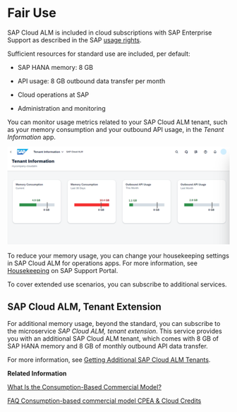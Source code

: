 <!-- loio94cd95e1b8454b5180d6a3daeccb1500 -->

# Fair Use

SAP Cloud ALM is included in cloud subscriptions with SAP Enterprise Support as described in the SAP [usage rights](https://support.sap.com/en/alm/usage-rights.html).

Sufficient resources for standard use are included, per default:

-   SAP HANA memory: 8 GB

-   API usage: 8 GB outbound data transfer per month

-   Cloud operations at SAP

-   Administration and monitoring




You can monitor usage metrics related to your SAP Cloud ALM tenant, such as your memory consumption and your outbound API usage, in the *Tenant Information* app.

![](images/WN-TenantInfo_af0ab8a.png)

To reduce your memory usage, you can change your housekeeping settings in SAP Cloud ALM for operations apps. For more information, see [Housekeeping](https://support.sap.com/en/alm/sap-cloud-alm/operations/expert-portal/housekeeping.html) on SAP Support Portal.

To cover extended use scenarios, you can subscribe to additional services.



<a name="loio94cd95e1b8454b5180d6a3daeccb1500__section_oy4_cj1_ppb"/>

## SAP Cloud ALM, Tenant Extension

For additional memory usage, beyond the standard, you can subscribe to the microservice *SAP Cloud ALM, tenant extension*. This service provides you with an additional SAP Cloud ALM tenant, which comes with 8 GB of SAP HANA memory and 8 GB of monthly outbound API data transfer.

For more information, see [Getting Additional SAP Cloud ALM Tenants](getting-additional-sap-cloud-alm-tenants-29b6a05.md).

**Related Information**  


[What Is the Consumption-Based Commercial Model?](https://help.sap.com/viewer/65de2977205c403bbc107264b8eccf4b/Cloud/en-US/7047eb4a15a84ac7be3c8612179e6d1f.html)

[FAQ Consumption-based commercial model CPEA & Cloud Credits](https://www.sap.com/documents/2021/02/668ae6f5-cd7d-0010-87a3-c30de2ffd8ff.html)

